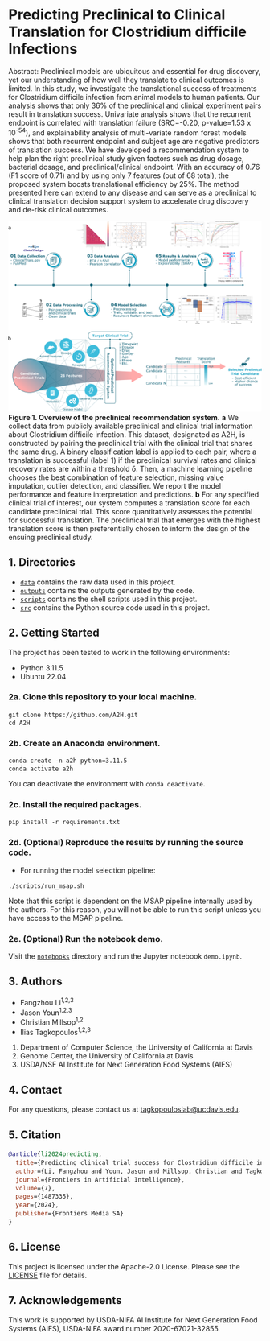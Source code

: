 # Predicting Preclinical to Clinical Translation for Clostridium difficile Infections

Abstract: Preclinical models are ubiquitous and essential for drug discovery, yet our understanding of how well they translate to clinical outcomes is limited. In this study, we investigate the translational success of treatments for Clostridium difficile infection from animal models to human patients. Our analysis shows that only 36% of the preclinical and clinical experiment pairs result in translation success. Univariate analysis shows that the recurrent endpoint is correlated with translation failure (SRC=-0.20, p-value=1.53 x 10<sup>-54</sup>), and explainability analysis of multi-variate random forest models shows that both recurrent endpoint and subject age are negative predictors of translation success. We have developed a recommendation system to help plan the right preclinical study given factors such as drug dosage, bacterial dosage, and preclinical/clinical endpoint. With an accuracy of 0.76 (F1 score of 0.71) and by using only 7 features (out of 68 total), the proposed system boosts translational efficiency by 25%. The method presented here can extend to any disease and can serve as a preclinical to clinical translation decision support system to accelerate drug discovery and de-risk clinical outcomes.

![Figure 1](./figures/Figure1.png)
**Figure 1. Overview of the preclinical recommendation system.** **a** We collect data from publicly available preclinical and clinical trial information about Clostridium difficile infection. This dataset, designated as A2H, is constructed by pairing the preclinical trial with the clinical trial that shares the same drug. A binary classification label is applied to each pair, where a translation is successful (label 1) if the preclinical survival rates and clinical recovery rates are within a threshold δ. Then, a machine learning pipeline chooses the best combination of feature selection, missing value imputation, outlier detection, and classifier. We report the model performance and feature interpretation and predictions. **b** For any specified clinical trial of interest, our system computes a translation score for each candidate preclinical trial. This score quantitatively assesses the potential for successful translation. The preclinical trial that emerges with the highest translation score is then preferentially chosen to inform the design of the ensuing preclinical study.

## 1. Directories

- [`data`](./data) contains the raw data used in this project.
- [`outputs`](./outputs/) contains the outputs generated by the code.
- [`scripts`](./scripts/) contains the shell scripts used in this project.
- [`src`](./src/) contains the Python source code used in this project.

## 2. Getting Started

The project has been tested to work in the following environments:
- Python 3.11.5
- Ubuntu 22.04

### 2a. Clone this repository to your local machine.

```console
git clone https://github.com/A2H.git
cd A2H
```

### 2b. Create an Anaconda environment.

```console
conda create -n a2h python=3.11.5
conda activate a2h
```

You can deactivate the environment with `conda deactivate`.

### 2c. Install the required packages.

```console
pip install -r requirements.txt
```

### 2d. (Optional) Reproduce the results by running the source code.

- For running the model selection pipeline:
```console
./scripts/run_msap.sh
```
Note that this script is dependent on the MSAP pipeline internally used by the authors. For this reason, you will not be able to run this script unless you have access to the MSAP pipeline.


### 2e. (Optional) Run the notebook demo.

Visit the [`notebooks`](./notebooks/) directory and run the Jupyter notebook `demo.ipynb`.

## 3. Authors

- Fangzhou Li<sup>1,2,3</sup>
- Jason Youn<sup>1,2,3</sup>
- Christian Millsop<sup>1,2</sup>
- Ilias Tagkopoulos<sup>1,2,3</sup>

1. Department of Computer Science, the University of California at Davis
1. Genome Center, the University of California at Davis
1. USDA/NSF AI Institute for Next Generation Food Systems (AIFS)

## 4. Contact

For any questions, please contact us at tagkopouloslab@ucdavis.edu.

## 5. Citation

```bibtex
@article{li2024predicting,
  title={Predicting clinical trial success for Clostridium difficile infections based on preclinical data},
  author={Li, Fangzhou and Youn, Jason and Millsop, Christian and Tagkopoulos, Ilias},
  journal={Frontiers in Artificial Intelligence},
  volume={7},
  pages={1487335},
  year={2024},
  publisher={Frontiers Media SA}
}
```

## 6. License

This project is licensed under the Apache-2.0 License. Please see the [LICENSE](./LICENSE) file for details.

## 7. Acknowledgements

This work is supported by USDA-NIFA AI Institute for Next Generation Food Systems (AIFS), USDA-NIFA award number 2020-67021-32855.
